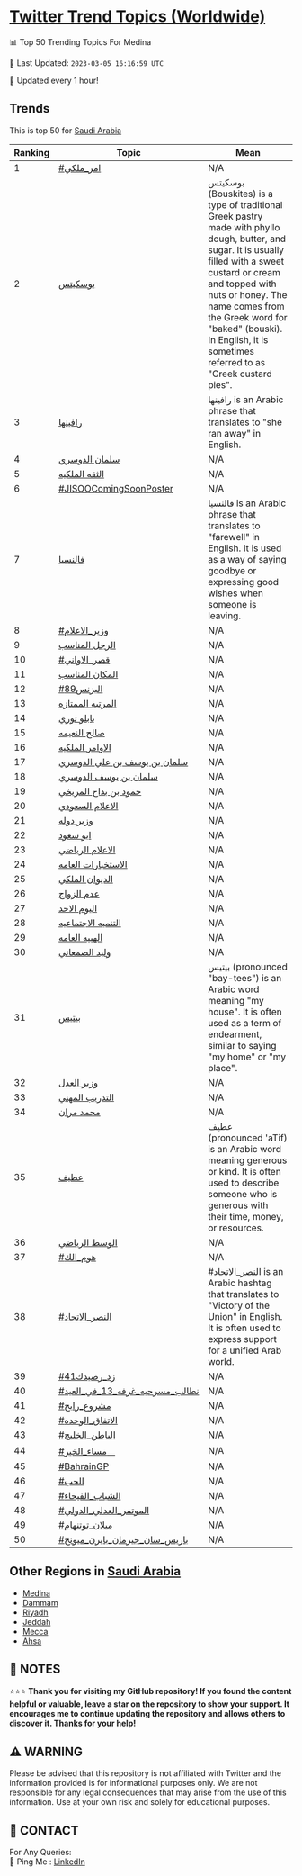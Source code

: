 [Twitter Trend Topics (Worldwide)](https://github.com/ErcinDedeoglu/Twitter-Trend-Topics)
==========


📊 Top 50 Trending Topics For Medina

📆 Last Updated: `2023-03-05 16:16:59 UTC`

🔧 Updated every 1 hour!


## Trends

This is top 50 for [Saudi Arabia](</Saudi Arabia>)

| Ranking | Topic | Mean |
| ------- | ------------ | ------------ |
| 1 | [#امر_ملكي](http://twitter.com/search?q=%23%d8%a7%d9%85%d8%b1_%d9%85%d9%84%d9%83%d9%8a) | N/A |
| 2 | [بوسكيتس](http://twitter.com/search?q=%d8%a8%d9%88%d8%b3%d9%83%d9%8a%d8%aa%d8%b3) | بوسكيتس (Bouskites) is a type of traditional Greek pastry made with phyllo dough, butter, and sugar. It is usually filled with a sweet custard or cream and topped with nuts or honey. The name comes from the Greek word for "baked" (bouski). In English, it is sometimes referred to as "Greek custard pies". |
| 3 | [رافينها](http://twitter.com/search?q=%d8%b1%d8%a7%d9%81%d9%8a%d9%86%d9%87%d8%a7) | رافينها is an Arabic phrase that translates to "she ran away" in English. |
| 4 | [سلمان الدوسري](http://twitter.com/search?q=%d8%b3%d9%84%d9%85%d8%a7%d9%86+%d8%a7%d9%84%d8%af%d9%88%d8%b3%d8%b1%d9%8a) | N/A |
| 5 | [الثقه الملكيه](http://twitter.com/search?q=%d8%a7%d9%84%d8%ab%d9%82%d9%87+%d8%a7%d9%84%d9%85%d9%84%d9%83%d9%8a%d9%87) | N/A |
| 6 | [#JISOOComingSoonPoster](http://twitter.com/search?q=%23JISOOComingSoonPoster) | N/A |
| 7 | [فالنسيا](http://twitter.com/search?q=%d9%81%d8%a7%d9%84%d9%86%d8%b3%d9%8a%d8%a7) | فالنسيا is an Arabic phrase that translates to "farewell" in English. It is used as a way of saying goodbye or expressing good wishes when someone is leaving. |
| 8 | [#وزير_الاعلام](http://twitter.com/search?q=%23%d9%88%d8%b2%d9%8a%d8%b1_%d8%a7%d9%84%d8%a7%d8%b9%d9%84%d8%a7%d9%85) | N/A |
| 9 | [الرجل المناسب](http://twitter.com/search?q=%d8%a7%d9%84%d8%b1%d8%ac%d9%84+%d8%a7%d9%84%d9%85%d9%86%d8%a7%d8%b3%d8%a8) | N/A |
| 10 | [#قصر_الاواني](http://twitter.com/search?q=%23%d9%82%d8%b5%d8%b1_%d8%a7%d9%84%d8%a7%d9%88%d8%a7%d9%86%d9%8a) | N/A |
| 11 | [المكان المناسب](http://twitter.com/search?q=%d8%a7%d9%84%d9%85%d9%83%d8%a7%d9%86+%d8%a7%d9%84%d9%85%d9%86%d8%a7%d8%b3%d8%a8) | N/A |
| 12 | [#البزنس89](http://twitter.com/search?q=%23%d8%a7%d9%84%d8%a8%d8%b2%d9%86%d8%b389) | N/A |
| 13 | [المرتبه الممتازه](http://twitter.com/search?q=%d8%a7%d9%84%d9%85%d8%b1%d8%aa%d8%a8%d9%87+%d8%a7%d9%84%d9%85%d9%85%d8%aa%d8%a7%d8%b2%d9%87) | N/A |
| 14 | [بابلو توري](http://twitter.com/search?q=%d8%a8%d8%a7%d8%a8%d9%84%d9%88+%d8%aa%d9%88%d8%b1%d9%8a) | N/A |
| 15 | [صالح النعيمه](http://twitter.com/search?q=%d8%b5%d8%a7%d9%84%d8%ad+%d8%a7%d9%84%d9%86%d8%b9%d9%8a%d9%85%d9%87) | N/A |
| 16 | [الاوامر الملكيه](http://twitter.com/search?q=%d8%a7%d9%84%d8%a7%d9%88%d8%a7%d9%85%d8%b1+%d8%a7%d9%84%d9%85%d9%84%d9%83%d9%8a%d9%87) | N/A |
| 17 | [سلمان بن يوسف بن علي الدوسري](http://twitter.com/search?q=%d8%b3%d9%84%d9%85%d8%a7%d9%86+%d8%a8%d9%86+%d9%8a%d9%88%d8%b3%d9%81+%d8%a8%d9%86+%d8%b9%d9%84%d9%8a+%d8%a7%d9%84%d8%af%d9%88%d8%b3%d8%b1%d9%8a) | N/A |
| 18 | [سلمان بن يوسف الدوسري](http://twitter.com/search?q=%d8%b3%d9%84%d9%85%d8%a7%d9%86+%d8%a8%d9%86+%d9%8a%d9%88%d8%b3%d9%81+%d8%a7%d9%84%d8%af%d9%88%d8%b3%d8%b1%d9%8a) | N/A |
| 19 | [حمود بن بداح المريخي](http://twitter.com/search?q=%d8%ad%d9%85%d9%88%d8%af+%d8%a8%d9%86+%d8%a8%d8%af%d8%a7%d8%ad+%d8%a7%d9%84%d9%85%d8%b1%d9%8a%d8%ae%d9%8a) | N/A |
| 20 | [الاعلام السعودي](http://twitter.com/search?q=%d8%a7%d9%84%d8%a7%d8%b9%d9%84%d8%a7%d9%85+%d8%a7%d9%84%d8%b3%d8%b9%d9%88%d8%af%d9%8a) | N/A |
| 21 | [وزير دوله](http://twitter.com/search?q=%d9%88%d8%b2%d9%8a%d8%b1+%d8%af%d9%88%d9%84%d9%87) | N/A |
| 22 | [ابو سعود](http://twitter.com/search?q=%d8%a7%d8%a8%d9%88+%d8%b3%d8%b9%d9%88%d8%af) | N/A |
| 23 | [الاعلام الرياضي](http://twitter.com/search?q=%d8%a7%d9%84%d8%a7%d8%b9%d9%84%d8%a7%d9%85+%d8%a7%d9%84%d8%b1%d9%8a%d8%a7%d8%b6%d9%8a) | N/A |
| 24 | [الاستخبارات العامه](http://twitter.com/search?q=%d8%a7%d9%84%d8%a7%d8%b3%d8%aa%d8%ae%d8%a8%d8%a7%d8%b1%d8%a7%d8%aa+%d8%a7%d9%84%d8%b9%d8%a7%d9%85%d9%87) | N/A |
| 25 | [الديوان الملكي](http://twitter.com/search?q=%d8%a7%d9%84%d8%af%d9%8a%d9%88%d8%a7%d9%86+%d8%a7%d9%84%d9%85%d9%84%d9%83%d9%8a) | N/A |
| 26 | [عدم الزواج](http://twitter.com/search?q=%d8%b9%d8%af%d9%85+%d8%a7%d9%84%d8%b2%d9%88%d8%a7%d8%ac) | N/A |
| 27 | [اليوم الاحد](http://twitter.com/search?q=%d8%a7%d9%84%d9%8a%d9%88%d9%85+%d8%a7%d9%84%d8%a7%d8%ad%d8%af) | N/A |
| 28 | [التنميه الاجتماعيه](http://twitter.com/search?q=%d8%a7%d9%84%d8%aa%d9%86%d9%85%d9%8a%d9%87+%d8%a7%d9%84%d8%a7%d8%ac%d8%aa%d9%85%d8%a7%d8%b9%d9%8a%d9%87) | N/A |
| 29 | [الهييه العامه](http://twitter.com/search?q=%d8%a7%d9%84%d9%87%d9%8a%d9%8a%d9%87+%d8%a7%d9%84%d8%b9%d8%a7%d9%85%d9%87) | N/A |
| 30 | [وليد الصمعاني](http://twitter.com/search?q=%d9%88%d9%84%d9%8a%d8%af+%d8%a7%d9%84%d8%b5%d9%85%d8%b9%d8%a7%d9%86%d9%8a) | N/A |
| 31 | [بيتيس](http://twitter.com/search?q=%d8%a8%d9%8a%d8%aa%d9%8a%d8%b3) | بيتيس (pronounced "bay-tees") is an Arabic word meaning "my house". It is often used as a term of endearment, similar to saying "my home" or "my place". |
| 32 | [وزير العدل](http://twitter.com/search?q=%d9%88%d8%b2%d9%8a%d8%b1+%d8%a7%d9%84%d8%b9%d8%af%d9%84) | N/A |
| 33 | [التدريب المهني](http://twitter.com/search?q=%d8%a7%d9%84%d8%aa%d8%af%d8%b1%d9%8a%d8%a8+%d8%a7%d9%84%d9%85%d9%87%d9%86%d9%8a) | N/A |
| 34 | [محمد مران](http://twitter.com/search?q=%d9%85%d8%ad%d9%85%d8%af+%d9%85%d8%b1%d8%a7%d9%86) | N/A |
| 35 | [عطيف](http://twitter.com/search?q=%d8%b9%d8%b7%d9%8a%d9%81) | عطيف (pronounced 'aTif) is an Arabic word meaning generous or kind. It is often used to describe someone who is generous with their time, money, or resources. |
| 36 | [الوسط الرياضي](http://twitter.com/search?q=%d8%a7%d9%84%d9%88%d8%b3%d8%b7+%d8%a7%d9%84%d8%b1%d9%8a%d8%a7%d8%b6%d9%8a) | N/A |
| 37 | [#هوم_الك](http://twitter.com/search?q=%23%d9%87%d9%88%d9%85_%d8%a7%d9%84%d9%83) | N/A |
| 38 | [#النصر_الاتحاد](http://twitter.com/search?q=%23%d8%a7%d9%84%d9%86%d8%b5%d8%b1_%d8%a7%d9%84%d8%a7%d8%aa%d8%ad%d8%a7%d8%af) | #النصر_الاتحاد is an Arabic hashtag that translates to "Victory of the Union" in English. It is often used to express support for a unified Arab world. |
| 39 | [#زد_رصيدك41](http://twitter.com/search?q=%23%d8%b2%d8%af_%d8%b1%d8%b5%d9%8a%d8%af%d9%8341) | N/A |
| 40 | [#نطالب_مسرحيه_غرفه_13_في_العيد](http://twitter.com/search?q=%23%d9%86%d8%b7%d8%a7%d9%84%d8%a8_%d9%85%d8%b3%d8%b1%d8%ad%d9%8a%d9%87_%d8%ba%d8%b1%d9%81%d9%87_13_%d9%81%d9%8a_%d8%a7%d9%84%d8%b9%d9%8a%d8%af) | N/A |
| 41 | [#مشروع_رابح](http://twitter.com/search?q=%23%d9%85%d8%b4%d8%b1%d9%88%d8%b9_%d8%b1%d8%a7%d8%a8%d8%ad) | N/A |
| 42 | [#الاتفاق_الوحده](http://twitter.com/search?q=%23%d8%a7%d9%84%d8%a7%d8%aa%d9%81%d8%a7%d9%82_%d8%a7%d9%84%d9%88%d8%ad%d8%af%d9%87) | N/A |
| 43 | [#الباطن_الخليج](http://twitter.com/search?q=%23%d8%a7%d9%84%d8%a8%d8%a7%d8%b7%d9%86_%d8%a7%d9%84%d8%ae%d9%84%d9%8a%d8%ac) | N/A |
| 44 | [#مساء_الخيرᅠ](http://twitter.com/search?q=%23%d9%85%d8%b3%d8%a7%d8%a1_%d8%a7%d9%84%d8%ae%d9%8a%d8%b1%e1%85%a0) | N/A |
| 45 | [#BahrainGP](http://twitter.com/search?q=%23BahrainGP) | N/A |
| 46 | [#الحب](http://twitter.com/search?q=%23%d8%a7%d9%84%d8%ad%d8%a8) | N/A |
| 47 | [#الشباب_الفيحاء](http://twitter.com/search?q=%23%d8%a7%d9%84%d8%b4%d8%a8%d8%a7%d8%a8_%d8%a7%d9%84%d9%81%d9%8a%d8%ad%d8%a7%d8%a1) | N/A |
| 48 | [#الموتمر_العدلي_الدولي](http://twitter.com/search?q=%23%d8%a7%d9%84%d9%85%d9%88%d8%aa%d9%85%d8%b1_%d8%a7%d9%84%d8%b9%d8%af%d9%84%d9%8a_%d8%a7%d9%84%d8%af%d9%88%d9%84%d9%8a) | N/A |
| 49 | [#ميلان_توتنهام](http://twitter.com/search?q=%23%d9%85%d9%8a%d9%84%d8%a7%d9%86_%d8%aa%d9%88%d8%aa%d9%86%d9%87%d8%a7%d9%85) | N/A |
| 50 | [#باريس_سان_جيرمان_بايرن_ميونخ](http://twitter.com/search?q=%23%d8%a8%d8%a7%d8%b1%d9%8a%d8%b3_%d8%b3%d8%a7%d9%86_%d8%ac%d9%8a%d8%b1%d9%85%d8%a7%d9%86_%d8%a8%d8%a7%d9%8a%d8%b1%d9%86_%d9%85%d9%8a%d9%88%d9%86%d8%ae) | N/A |



## Other Regions in [Saudi Arabia](</Saudi Arabia>)

* [Medina](</Saudi Arabia/Medina.md>)
* [Dammam](</Saudi Arabia/Dammam.md>)
* [Riyadh](</Saudi Arabia/Riyadh.md>)
* [Jeddah](</Saudi Arabia/Jeddah.md>)
* [Mecca](</Saudi Arabia/Mecca.md>)
* [Ahsa](</Saudi Arabia/Ahsa.md>)



## 📝 NOTES

⭐⭐⭐ **Thank you for visiting my GitHub repository! If you found the content helpful or valuable, leave a star on the repository to show your support. It encourages me to continue updating the repository and allows others to discover it. Thanks for your help!**


## ⚠️ WARNING

Please be advised that this repository is not affiliated with Twitter and the information provided is for informational purposes only. We are not responsible for any legal consequences that may arise from the use of this information. Use at your own risk and solely for educational purposes.


## 📨 CONTACT

 For Any Queries:  
            🏓 Ping Me : [LinkedIn](https://www.linkedin.com/in/ercindedeoglu/)
